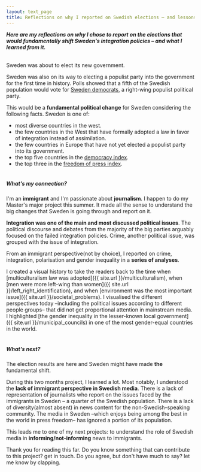 ```yaml
---
layout: text_page
title: Reflections on why I reported on Swedish elections – and lessons learned
---
```


***Here are my reflections on why I chose to report on the elections that would fundamentally shift Sweden's integration policies – and what I learned from it.***
<br><br>

Sweden was about to elect its new government.

Sweden was also on its way to electing a populist party into the government for the first time in history. Polls showed that a fifth of the Swedish population would vote for [Sweden democrats](https://en.wikipedia.org/wiki/Sweden_Democrats), a right-wing populist political party.

This would be a **fundamental political change** for Sweden considering the following facts. Sweden is one of:
- most diverse countries in the west.
- the few countries in the West that have formally adopted a law in favor of integration instead of assimilation.
- the few countries in Europe that have not yet elected a populist party into its government.
- the top five countries in the [democracy index](https://en.wikipedia.org/wiki/Democracy_Index).
- the top three in the [freedom of press index](https://rsf.org/en/index).
<br><br>

##### What's my connection?
I'm an **immigrant** and I'm passionate about **journalism**. I happen to do my Master's major project this summer. It made all the sense to understand the big changes that Sweden is going through and report on it.

**Integration was one of the main and most discussed political issues**. The political discourse and debates from the majority of the big parties arguably focused on the failed integration policies. Crime, another political issue, was grouped with the issue of integration.

From an immigrant perspective(not by choice), I reported on crime, integration, polarisation and gender inequality in a **series of analyses**.

I created a visual history to take the readers back to the time when [multiculturalism law was adopted]({{ site.url }}/multiculturalism), when [men were more left-wing than women]({{ site.url }}/left_right_identification), and when [environment was the most important issue]({{ site.url }}/societal_problems). I visualised the different perspectives today –including the political issues according to different people groups– that did not get proportional attention in mainstream media. I highlighted [the gender inequality in the lesser-known local government]({{ site.url }}/municipal_councils) in one of the most gender-equal countries in the world.
<br><br>

##### What's next?
The election results are here and Sweden might have made **the** fundamental shift.

During this two months project, I learned a lot. Most notably, I understood the **lack of immigrant perspective in Swedish media**. There is a lack of representation of journalists who report on the issues faced by the immigrants in Sweden – a quarter of the Swedish population. There is a lack of diversity(almost absent) in news content for the non-Swedish-speaking community. The media in Sweden –which enjoys being among the best in the world in press freedom– has ignored a portion of its population.

This leads me to one of my next projects: to understand the role of Swedish media in **informing/not-informing** news to immigrants.

Thank you for reading this far. Do you know something that can contribute to this project? get in touch. Do you agree, but don't have much to say? let me know by clapping.
<applause-button url="{{ site.url }}{{ page.dir }}" multiclap="true"
    style="width: 44px; height: 44px;" />
